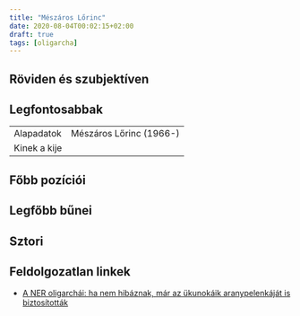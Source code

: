 ```yaml
---
title: "Mészáros Lőrinc"
date: 2020-08-04T00:02:15+02:00
draft: true
tags: [oligarcha]
---
```


## Röviden és szubjektíven

## Legfontosabbak

|                           |                                                                    |
| :---                      | :----                                                              |
| Alapadatok                | Mészáros Lőrinc (1966-)                                            |
| Kinek a kije              |                                                                    |

## Főbb pozíciói


## Legfőbb bűnei

## Sztori

## Feldolgozatlan linkek

- [A NER oligarchái: ha nem hibáznak, már az ükunokáik aranypelenkáját is biztosították](https://hvg.hu/kkv/20180228_haveri_kapitalizmus_korrupcio_orban_kormany_simicska_meszaros_tiborcz_garancsi_santa_rogan_speder)
